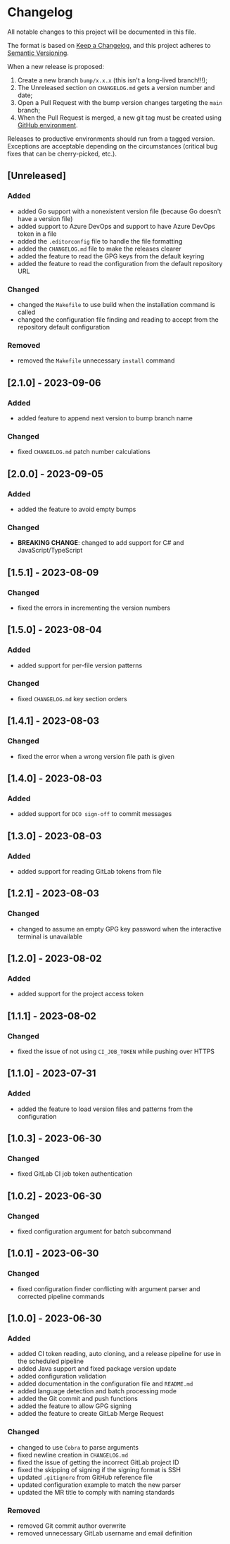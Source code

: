 # Changelog

All notable changes to this project will be documented in this file.

The format is based on [Keep a Changelog](https://keepachangelog.com/en/1.0.0/), and this project adheres to [Semantic Versioning](https://semver.org/spec/v2.0.0.html).

When a new release is proposed:

1. Create a new branch `bump/x.x.x` (this isn't a long-lived branch!!!);
2. The Unreleased section on `CHANGELOG.md` gets a version number and date;
3. Open a Pull Request with the bump version changes targeting the `main` branch;
4. When the Pull Request is merged, a new git tag must be created using [GitHub environment](https://github.com/rios0rios0/autobump/tags).

Releases to productive environments should run from a tagged version.
Exceptions are acceptable depending on the circumstances (critical bug fixes that can be cherry-picked, etc.).

## [Unreleased]

### Added

- added Go support with a nonexistent version file (because Go doesn't have a version file)
- added support to Azure DevOps and support to have Azure DevOps token in a file
- added the `.editorconfig` file to handle the file formatting
- added the `CHANGELOG.md` file to make the releases clearer
- added the feature to read the GPG keys from the default keyring
- added the feature to read the configuration from the default repository URL

### Changed

- changed the `Makefile` to use build when the installation command is called
- changed the configuration file finding and reading to accept from the repository default configuration

### Removed

- removed the `Makefile` unnecessary `install` command

## [2.1.0] - 2023-09-06

### Added

- added feature to append next version to bump branch name

### Changed

- fixed `CHANGELOG.md` patch number calculations

## [2.0.0] - 2023-09-05

### Added

- added the feature to avoid empty bumps

### Changed

- **BREAKING CHANGE**: changed to add support for C# and JavaScript/TypeScript

## [1.5.1] - 2023-08-09

### Changed

- fixed the errors in incrementing the version numbers

## [1.5.0] - 2023-08-04

### Added

- added support for per-file version patterns

### Changed

- fixed `CHANGELOG.md` key section orders

## [1.4.1] - 2023-08-03

### Changed

- fixed the error when a wrong version file path is given

## [1.4.0] - 2023-08-03

### Added

- added support for `DCO sign-off` to commit messages

## [1.3.0] - 2023-08-03

### Added

- added support for reading GitLab tokens from file

## [1.2.1] - 2023-08-03

### Changed

- changed to assume an empty GPG key password when the interactive terminal is unavailable

## [1.2.0] - 2023-08-02

### Added

- added support for the project access token

## [1.1.1] - 2023-08-02

### Changed

- fixed the issue of not using `CI_JOB_TOKEN` while pushing over HTTPS

## [1.1.0] - 2023-07-31

### Added

- added the feature to load version files and patterns from the configuration

## [1.0.3] - 2023-06-30

### Changed

- fixed GitLab CI job token authentication

## [1.0.2] - 2023-06-30

### Changed

- fixed configuration argument for batch subcommand

## [1.0.1] - 2023-06-30

### Changed

- fixed configuration finder conflicting with argument parser and corrected pipeline commands

## [1.0.0] - 2023-06-30

### Added

- added CI token reading, auto cloning, and a release pipeline for use in the scheduled pipeline
- added Java support and fixed package version update
- added configuration validation
- added documentation in the configuration file and `README.md`
- added language detection and batch processing mode
- added the Git commit and push functions
- added the feature to allow GPG signing
- added the feature to create GitLab Merge Request

### Changed

- changed to use `Cobra` to parse arguments
- fixed newline creation in `CHANGELOG.md`
- fixed the issue of getting the incorrect GitLab project ID
- fixed the skipping of signing if the signing format is SSH
- updated `.gitignore` from GitHub reference file
- updated configuration example to match the new parser
- updated the MR title to comply with naming standards

### Removed

- removed Git commit author overwrite
- removed unnecessary GitLab username and email definition
